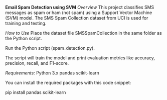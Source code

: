 **Email Spam Detection using SVM**
*Overview*
This project classifies SMS messages as spam or ham (not spam) using a Support Vector Machine (SVM) model. The SMS Spam Collection dataset from UCI is used for training and testing.

*How to Use*
Place the dataset file SMSSpamCollection in the same folder as the Python script.

Run the Python script (spam_detection.py).

The script will train the model and print evaluation metrics like accuracy, precision, recall, and F1-score.

*Requirements:*
Python 3.x
pandas
scikit-learn

You can install the required packages with this code snippet:

pip install pandas scikit-learn
